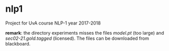# nlp1
Project for UvA course NLP-1 year 2017-2018

__remark__: the directory experiments misses the files _model.pt_ (too large) and _sec02-21.gold.tagged_ (licensed). The files can be downloaded from blackboard.


